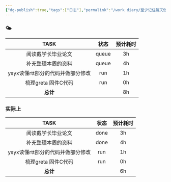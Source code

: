 ```yaml
---
{"dg-publish":true,"tags":["日志"],"permalink":"/work diary/至少记住每天做了什么/2024-08-01：周五/","dgPassFrontmatter":true}
---
```


 ### 🌤

|         TASK         |  状态   | 预计耗时 |
| :------------------: | :---: | :--: |
|      阅读戴学长毕业论文       | queue |  3h  |
|      补充整理本周的资料       | queue |  4h  |
| ysyx读懂rtt部分的代码并做部分修改 |  run  |  1h  |
|    梳理greta 固件C代码     |  run  |  0h  |
|        **总计**        |       |  8h  |

### 实际上

|         TASK         |  状态  | 预计耗时 |
| :------------------: | :--: | :--: |
|      阅读戴学长毕业论文       | done |  3h  |
|      补充整理本周的资料       | done |  4h  |
| ysyx读懂rtt部分的代码并做部分修改 | run  |  1h  |
|    梳理greta 固件C代码     | run  |  0h  |
|        **总计**        |      |  6h  |

